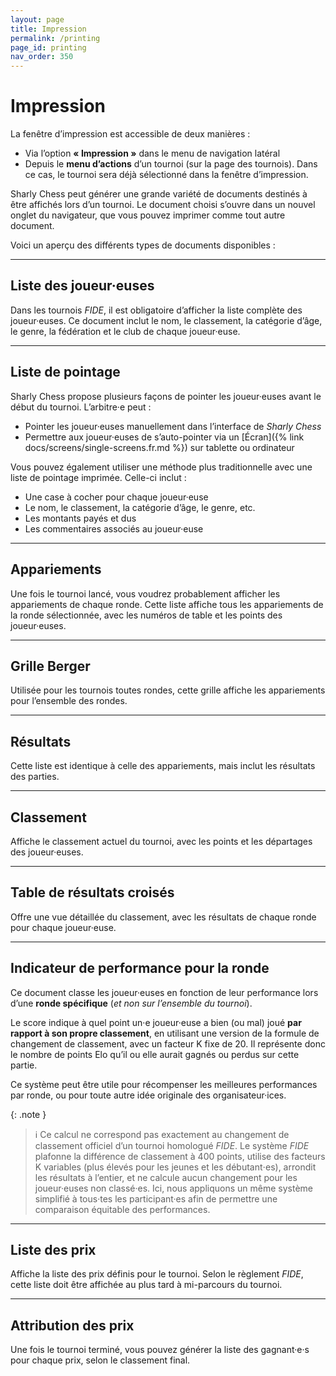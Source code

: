 ```yaml
---
layout: page
title: Impression
permalink: /printing
page_id: printing
nav_order: 350
---
```


# Impression

La fenêtre d’impression est accessible de deux manières :

- Via l’option **« Impression »** dans le menu de navigation latéral
- Depuis le **menu d’actions** d’un tournoi (sur la page des tournois). Dans ce cas, le tournoi sera déjà sélectionné dans la fenêtre d’impression.

Sharly Chess peut générer une grande variété de documents destinés à être affichés lors d’un tournoi.
Le document choisi s’ouvre dans un nouvel onglet du navigateur, que vous pouvez imprimer comme tout autre document.

Voici un aperçu des différents types de documents disponibles :

---

## Liste des joueur·euses

Dans les tournois _FIDE_, il est obligatoire d’afficher la liste complète des joueur·euses.
Ce document inclut le nom, le classement, la catégorie d’âge, le genre, la fédération et le club de chaque joueur·euse.

---

## Liste de pointage

Sharly Chess propose plusieurs façons de pointer les joueur·euses avant le début du tournoi. L’arbitre·e peut :

- Pointer les joueur·euses manuellement dans l’interface de _Sharly Chess_
- Permettre aux joueur·euses de s’auto-pointer via un [Écran]({% link docs/screens/single-screens.fr.md %}) sur tablette ou ordinateur

Vous pouvez également utiliser une méthode plus traditionnelle avec une liste de pointage imprimée. Celle-ci inclut :

- Une case à cocher pour chaque joueur·euse
- Le nom, le classement, la catégorie d’âge, le genre, etc.
- Les montants payés et dus
- Les commentaires associés au joueur·euse

---

## Appariements

Une fois le tournoi lancé, vous voudrez probablement afficher les appariements de chaque ronde.
Cette liste affiche tous les appariements de la ronde sélectionnée, avec les numéros de table et les points des joueur·euses.

---

## Grille Berger

Utilisée pour les tournois toutes rondes, cette grille affiche les appariements pour l’ensemble des rondes.

---

## Résultats

Cette liste est identique à celle des appariements, mais inclut les résultats des parties.

---

## Classement

Affiche le classement actuel du tournoi, avec les points et les départages des joueur·euses.

---

## Table de résultats croisés

Offre une vue détaillée du classement, avec les résultats de chaque ronde pour chaque joueur·euse.

---

## Indicateur de performance pour la ronde

Ce document classe les joueur·euses en fonction de leur performance lors d’une **ronde spécifique** (_et non sur l’ensemble du tournoi_).

Le score indique à quel point un·e joueur·euse a bien (ou mal) joué **par rapport à son propre classement**, en utilisant une version de la formule de changement de classement, avec un facteur K fixe de 20. Il représente donc le nombre de points Elo qu’il ou elle aurait gagnés ou perdus sur cette partie.

Ce système peut être utile pour récompenser les meilleures performances par ronde, ou pour toute autre idée originale des organisateur·ices.

{: .note }
> :information_source: Ce calcul ne correspond pas exactement au changement de classement officiel d’un tournoi homologué _FIDE_.
> Le système _FIDE_ plafonne la différence de classement à 400 points, utilise des facteurs K variables (plus élevés pour les jeunes et les débutant⋅es), arrondit les résultats à l’entier, et ne calcule aucun changement pour les joueur·euses non classé·es.
> Ici, nous appliquons un même système simplifié à tous·tes les participant·es afin de permettre une comparaison équitable des performances.

---

## Liste des prix

Affiche la liste des prix définis pour le tournoi.
Selon le règlement _FIDE_, cette liste doit être affichée au plus tard à mi-parcours du tournoi.

---

## Attribution des prix

Une fois le tournoi terminé, vous pouvez générer la liste des gagnant·e·s pour chaque prix, selon le classement final.
